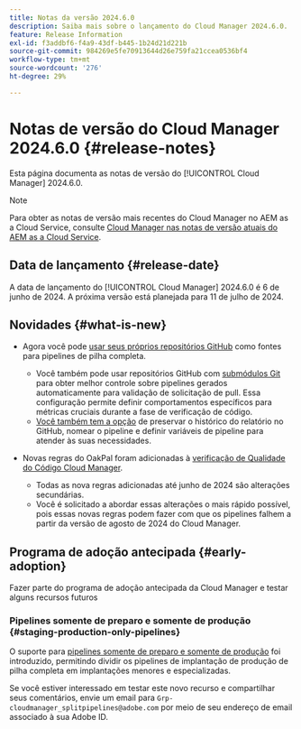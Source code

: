 ```yaml
---
title: Notas da versão 2024.6.0
description: Saiba mais sobre o lançamento do Cloud Manager 2024.6.0.
feature: Release Information
exl-id: f3addbf6-f4a9-43df-b445-1b24d21d221b
source-git-commit: 984269e5fe70913644d26e759fa21ccea0536bf4
workflow-type: tm+mt
source-wordcount: '276'
ht-degree: 29%

---
```


# Notas de versão do Cloud Manager 2024.6.0 {#release-notes}

Esta página documenta as notas de versão do [!UICONTROL Cloud Manager] 2024.6.0.

>[!NOTE]
>
>Para obter as notas de versão mais recentes do Cloud Manager no AEM as a Cloud Service, consulte [Cloud Manager nas notas de versão atuais do AEM as a Cloud Service](https://experienceleague.adobe.com/en/docs/experience-manager-cloud-service/content/release-notes/cloud-manager/current).

## Data de lançamento {#release-date}

A data de lançamento do [!UICONTROL Cloud Manager] 2024.6.0 é 6 de junho de 2024. A próxima versão está planejada para 11 de julho de 2024.

## Novidades {#what-is-new}

* Agora você pode [usar seus próprios repositórios GitHub](/help/managing-code/private-repositories.md) como fontes para pipelines de pilha completa.

   * Você também pode usar repositórios GitHub com [submódulos Git](/help/managing-code/git-submodules.md) para obter melhor controle sobre pipelines gerados automaticamente para validação de solicitação de pull. Essa configuração permite definir comportamentos específicos para métricas cruciais durante a fase de verificação de código.
   * [Você também tem a opção](/help/managing-code/github-check-config.md) de preservar o histórico do relatório no GitHub, nomear o pipeline e definir variáveis de pipeline para atender às suas necessidades.
* Novas regras do OakPal foram adicionadas à [verificação de Qualidade do Código Cloud Manager](/help/using/custom-code-quality-rules.md#oakpal-ui-content-package).
   * Todas as nova regras adicionadas até junho de 2024 são alterações secundárias.
   * Você é solicitado a abordar essas alterações o mais rápido possível, pois essas novas regras podem fazer com que os pipelines falhem a partir da versão de agosto de 2024 do Cloud Manager.

## Programa de adoção antecipada {#early-adoption}

Fazer parte do programa de adoção antecipada da Cloud Manager e testar alguns recursos futuros

### Pipelines somente de preparo e somente de produção {#staging-production-only-pipelines}

O suporte para [pipelines somente de preparo e somente de produção](/help/using/stage-prod-only.md) foi introduzido, permitindo dividir os pipelines de implantação de produção de pilha completa em implantações menores e especializadas.

Se você estiver interessado em testar este novo recurso e compartilhar seus comentários, envie um email para `Grp-cloudmanager_splitpipelines@adobe.com` por meio de seu endereço de email associado à sua Adobe ID.
